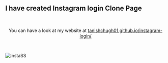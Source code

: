 ## I have created Instagram login Clone Page

&emsp;

<div align=center>
You can have a look at my website at <a href="https://tanishchugh01.github.io/instagram-login/">tanishchugh01.github.io/instagram-login/</a>
</div>

&emsp;

![instaSS](https://user-images.githubusercontent.com/72879445/136266676-1c55f512-bf75-446c-91a2-ec9d565d069f.png)
